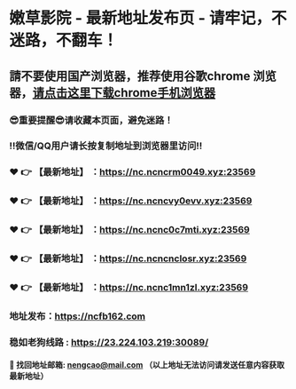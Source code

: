 # 嫩草影院 - 最新地址发布页 - 请牢记，不迷路，不翻车！

## 請不要使用国产浏览器，推荐使用谷歌chrome 浏览器，<a href = "https://www.google.cn/chrome/">请点击这里下载chrome手机浏览器</a>

### :sunglasses:重要提醒:sunglasses:请收藏本页面，避免迷路！
### ‼️微信/QQ用户请长按复制地址到浏览器里访问‼️

### :heart: :point_right: 【最新地址】 ：https://nc.ncncrm0049.xyz:23569
### :heart: :point_right: 【最新地址】 ：https://nc.ncncvy0evv.xyz:23569
### :heart: :point_right: 【最新地址】 ：https://nc.ncnc0c7mti.xyz:23569
### :heart: :point_right: 【最新地址】 ：https://nc.ncncnclosr.xyz:23569
### :heart: :point_right: 【最新地址】 ：https://nc.ncnc1mn1zl.xyz:23569

### 地址发布：https://ncfb162.com
### 稳如老狗线路 : https://23.224.103.219:30089/

#### :e-mail: __找回地址邮箱: nengcao@mail.com （以上地址无法访问请发送任意内容获取最新地址）__
